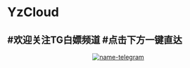# **YzCloud**

**#欢迎关注TG白嫖频道**
**#点击下方一键直达**
-------------------------
<div align="center">


 [![name-telegram][svg-telegram]][telegram]
<!--此处隔开，不然无法正确编译；这是注释文本，不会显示-->
 [git-license]: ./LICENSE
 [git-nodes]: ./url
 [git-clash]: ./Clash.yaml
 [telegram]: https://t.me/yzcloud
 [svg-telegram]: https://img.shields.io/badge/Telegram-@yzcloud-blue.svg?style=plastic


</div>

